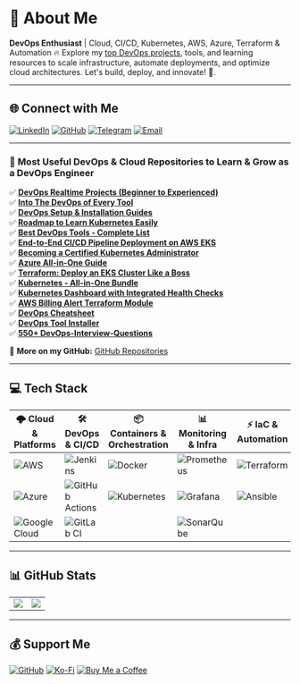# **🚀 About Me**  

**DevOps Enthusiast** | Cloud, CI/CD, Kubernetes, AWS, Azure, Terraform & Automation 🔥 Explore my [top DevOps projects](https://github.com/NotHarshhaa/NotHarshhaa?tab=readme-ov-file#-most-useful-devops--cloud-repositories-to-learn--grow-as-a-devops-engineer), tools, and learning resources to scale infrastructure, automate deployments, and optimize cloud architectures. Let's build, deploy, and innovate! 🚀.  

---

## **🌐 Connect with Me**  

[![LinkedIn](https://img.shields.io/badge/LinkedIn-%230077B5.svg?style=for-the-badge&logo=linkedin&logoColor=white)](https://linkedin.com/in/harshhaa-vardhan-reddy) [![GitHub](https://img.shields.io/badge/GitHub-181717?style=for-the-badge&logo=github&logoColor=white)](https://github.com/NotHarshhaa) [![Telegram](https://img.shields.io/badge/Telegram-26A5E4?style=for-the-badge&logo=telegram&logoColor=white)](https://t.me/prodevopsguy) [![Email](https://img.shields.io/badge/Email-D14836?style=for-the-badge&logo=gmail&logoColor=white)](mailto:harshhaa03@gmail.com)  

---

### 🚀 **Most Useful DevOps & Cloud Repositories to Learn & Grow as a DevOps Engineer**  

✅ **[DevOps Realtime Projects (Beginner to Experienced)](https://github.com/NotHarshhaa/DevOps-Projects.git)**  
✅ **[Into The DevOps of Every Tool](https://github.com/NotHarshhaa/into-the-devops.git)**  
✅ **[DevOps Setup & Installation Guides](https://github.com/NotHarshhaa/DevOps_Setup-Installations.git)**  
✅ **[Roadmap to Learn Kubernetes Easily](https://github.com/NotHarshhaa/kubernetes-learning-path.git)**  
✅ **[Best DevOps Tools - Complete List](https://github.com/NotHarshhaa/devops-tools.git)**  
✅ **[End-to-End CI/CD Pipeline Deployment on AWS EKS](https://github.com/NotHarshhaa/CI-CD_EKS-GitHub_Actions.git)**  
✅ **[Becoming a Certified Kubernetes Administrator](https://github.com/NotHarshhaa/Certified_Kubernetes_Administrator.git)**  
✅ **[Azure All-in-One Guide](https://github.com/NotHarshhaa/azure-all_in_one.git)**  
✅ **[Terraform: Deploy an EKS Cluster Like a Boss](https://github.com/NotHarshhaa/eks-cluster-terraform.git)**  
✅ **[Kubernetes - All-in-One Bundle](https://github.com/NotHarshhaa/Kubernetes.git)**  
✅ **[Kubernetes Dashboard with Integrated Health Checks](https://github.com/NotHarshhaa/kubernetes-dashboard.git)**  
✅ **[AWS Billing Alert Terraform Module](https://github.com/NotHarshhaa/aws-billing-alert-terraform.git)**  
✅ **[DevOps Cheatsheet](https://github.com/NotHarshhaa/devops-cheatsheet)**  
✅ **[DevOps Tool Installer](https://github.com/NotHarshhaa/DevOps-Tool-Installer)**  
✅ **[550+ DevOps-Interview-Questions](https://github.com/NotHarshhaa/DevOps-Interview-Questions)**  

🔗 **More on my GitHub:** [GitHub Repositories](https://github.com/NotHarshhaa?tab=repositories)  

---

## **💻 Tech Stack**  

| 🌩️ Cloud & Platforms | 🛠 DevOps & CI/CD | 📦 Containers & Orchestration | 📊 Monitoring & Infra | ⚡ IaC & Automation |
|----------------|----------------|----------------|----------------|----------------|
| ![AWS](https://img.shields.io/badge/AWS-%23FF9900.svg?style=for-the-badge&logo=amazon-aws&logoColor=white) | ![Jenkins](https://img.shields.io/badge/Jenkins-%232C5263.svg?style=for-the-badge&logo=jenkins&logoColor=white) | ![Docker](https://img.shields.io/badge/Docker-%230db7ed.svg?style=for-the-badge&logo=docker&logoColor=white) | ![Prometheus](https://img.shields.io/badge/Prometheus-E6522C?style=for-the-badge&logo=Prometheus&logoColor=white) | ![Terraform](https://img.shields.io/badge/Terraform-%235835CC.svg?style=for-the-badge&logo=terraform&logoColor=white) |
| ![Azure](https://img.shields.io/badge/Azure-%230072C6.svg?style=for-the-badge&logo=microsoftazure&logoColor=white) | ![GitHub Actions](https://img.shields.io/badge/GitHub%20Actions-%232671E5.svg?style=for-the-badge&logo=githubactions&logoColor=white) | ![Kubernetes](https://img.shields.io/badge/Kubernetes-%23326ce5.svg?style=for-the-badge&logo=kubernetes&logoColor=white) | ![Grafana](https://img.shields.io/badge/Grafana-%23F46800.svg?style=for-the-badge&logo=grafana&logoColor=white) | ![Ansible](https://img.shields.io/badge/Ansible-%231A1918.svg?style=for-the-badge&logo=ansible&logoColor=white) |
| ![Google Cloud](https://img.shields.io/badge/GoogleCloud-%234285F4.svg?style=for-the-badge&logo=google-cloud&logoColor=white) | ![GitLab CI](https://img.shields.io/badge/GitLab%20CI-%23181717.svg?style=for-the-badge&logo=gitlab&logoColor=white) |  | ![SonarQube](https://img.shields.io/badge/SonarQube-%23000000.svg?style=for-the-badge&logo=sonarqube&logoColor=4E9BCD) |  |

---

## **📊 GitHub Stats**  

<table>
    <tr> 
        <td><img src="https://github-readme-stats.vercel.app/api?username=NotHarshhaa&theme=codeSTACKr&hide_border=false&include_all_commits=true&count_private=true"/></td>
        <td><img src="https://github-readme-stats.vercel.app/api/top-langs/?username=NotHarshhaa&theme=codeSTACKr&hide_border=false&include_all_commits=true&count_private=true&layout=compact"/></td>
    </tr>
</table>  

---

## **💰 Support Me**

[![GitHub](https://img.shields.io/badge/GitHub-NotHarshhaa-181717?style=for-the-badge&logo=github)](https://github.com/NotHarshhaa)  [![Ko-Fi](https://img.shields.io/badge/Ko--Fi-harshhaareddy-FF5E5B?style=for-the-badge&logo=kofi&logoColor=white)](https://ko-fi.com/harshhaareddy)  [![Buy Me a Coffee](https://img.shields.io/badge/Buy%20Me%20a%20Coffee-harshhaareddy-FFDD00?style=for-the-badge&logo=buy-me-a-coffee&logoColor=black)](https://www.buymeacoffee.com/harshhaareddy)
